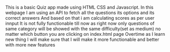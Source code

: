 This is a basic Quiz app made using HTML CSS and Javascript.
In this webpage I am using an API to fetch all the questions its options and its correct answers 
And based on that i am calculating scores as per user innput 
It is not fully functionable till now as right now only questions of same category will be showed with the same difficulty(set as medium) no matter which button you are clicking on index.html page
Overtime as I learn new thing I will make sure that I will make it more functionable and better with more new features 
